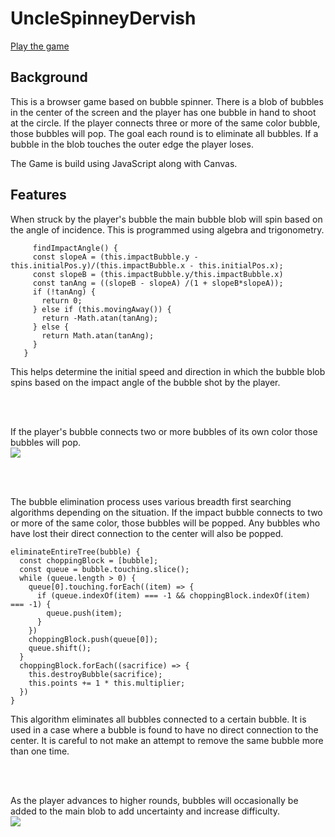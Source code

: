 # UncleSpinneyDervish

[Play the game](http://edruskat14.live/UncleSpinneyDervish/)

## Background  
  This is a browser game based on bubble spinner. There is a blob of bubbles in the center of the screen and the player has one bubble in hand to shoot at the circle. If the player connects three or more of the same color bubble, those bubbles will pop. The goal each round is to eliminate all bubbles. If a bubble in the blob touches the outer edge the player loses.  

  The Game is build using JavaScript along with Canvas.

## Features
  When struck by the player's bubble the main bubble blob will spin based on the angle of incidence. This is programmed using algebra and trigonometry.  
  ```   
       findImpactAngle() {
       const slopeA = (this.impactBubble.y - this.initialPos.y)/(this.impactBubble.x - this.initialPos.x);
       const slopeB = (this.impactBubble.y/this.impactBubble.x)
       const tanAng = ((slopeB - slopeA) /(1 + slopeB*slopeA));
       if (!tanAng) {
         return 0;
       } else if (this.movingAway()) {
         return -Math.atan(tanAng);
       } else {
         return Math.atan(tanAng);
       }
     }
```  
This helps determine the initial speed and direction in which the bubble blob spins based on the impact angle of the bubble shot by the player.

<br>
<br>

If the player's bubble connects two or more bubbles of its own color those bubbles will pop.  
![](https://media.giphy.com/media/5Ye6vg05KlFGSVKAfx/giphy.gif)

<br>
<br>

The bubble elimination process uses various breadth first searching algorithms depending on the situation. If the impact bubble connects to two or more of the same color, those bubbles will be popped. Any bubbles who have lost their direct connection to the center will also be popped.
```
eliminateEntireTree(bubble) {
  const choppingBlock = [bubble];
  const queue = bubble.touching.slice();
  while (queue.length > 0) {
    queue[0].touching.forEach((item) => {
      if (queue.indexOf(item) === -1 && choppingBlock.indexOf(item) === -1) {
        queue.push(item);
      }
    })
    choppingBlock.push(queue[0]);
    queue.shift();
  }
  choppingBlock.forEach((sacrifice) => {
    this.destroyBubble(sacrifice);
    this.points += 1 * this.multiplier;
  })
}
```
This algorithm eliminates all bubbles connected to a certain bubble. It is used in a case where a bubble is found to have no direct connection to the center. It is careful to not make an attempt to remove the same bubble more than one time.


<br>
<br>

As the player advances to higher rounds, bubbles will occasionally be added to the main blob to add uncertainty and increase difficulty.   
![](https://media.giphy.com/media/3HJ57ML5MREWOUqdrG/giphy.gif)
